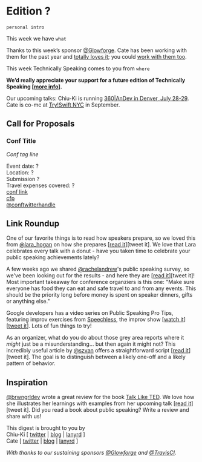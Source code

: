 # Edition ?

`personal intro`

This week we have `what`

Thanks to this week’s sponsor [@Glowforge](https://twitter.com/glowforge). Cate has been working with them for the past year and [totally loves it](http://www.catehuston.com/blog/2015/10/21/lasers-and-practical-skills/); you could [work with them too](https://glowforge.com/jobs/).

This week Technically Speaking comes to you from `where` 

**We’d really appreciate your support for a future edition of Technically Speaking [[more info](http://www.techspeak.email/sponsorship/)].**  

Our upcoming talks: Chiu-Ki is running [360|AnDev in Denver, July 28-29](http://360andev.com/). Cate is co-mc at [Try!Swift NYC](http://www.tryswiftnyc.com/) in September.

## Call for Proposals

### Conf Title  
*Conf tag line* 
 
Event date: ?  
Location: ?  
Submission ?  
Travel expenses covered: ?  
[conf link](?)  
[cfp](?)  
[@conftwitterhandle](?)



## Link Roundup

One of our favorite things is to read how speakers prepare, so we loved this from [@lara_hogan](http://twitter.com/lara_hogan) on how she prepares [[read it](http://larahogan.me/blog/my-presentation-workflow-and-challenges/)][tweet it]. We love that Lara celebrates every talk with a donut - have you taken time to celebrate your public speaking achievements lately?

A few weeks ago we shared [@rachelandrew](http://twitter.com/rachelandrew)'s public speaking survey, so we've been looking out for the results - and here they are [[read it](https://rachelandrew.co.uk/archives/2016/05/27/what-i-learned-from-posting-a-survey-of-conference-speakers/)][tweet it]! Most important takeaway for conference organziers is this one: "Make sure everyone has food they can eat and safe travel to and from any events. This should be the priority long before money is spent on speaker dinners, gifts or anything else."

Google developers has a video series on Public Speaking Pro Tips, featuring improv exercises from [Speechless](http://speechlesslive.com), the improv show [[watch it](https://www.youtube.com/watch?v=rkFbmJSyuKk&list=PLOU2XLYxmsIK4_J9_QsihVB18ecHKvnyb&index=1)][[tweet it](https://twitter.com/home?status=Public%20Speaking%20Pro%20Tips%20%28From%20Presenter%20to%20Performer%29%20https%3A//www.youtube.com/watch%3Fv%3DrkFbmJSyuKk%26list%3DPLOU2XLYxmsIK4_J9_QsihVB18ecHKvnyb%26index%3D1%20via%20%40techspeakdigest)]. Lots of fun things to try!

As an organizer, what do you do about those grey area reports where it *might* just be a misunderstanding... but then again it might not? This incredibly useful article by [@szvan](http://twitter.com/szvan) offers a straightforward script [[read it](http://the-orbit.net/almostdiamonds/2014/04/10/so-youve-got-yourself-a-policy-now-what/)][tweet it]. The goal is to distinguish between a likely one-off and a likely pattern of behavior.  


## Inspiration

[@brwngrldev](https://twitter.com/brwngrldev) wrote a great review for the book [Talk Like TED](http://amzn.to/1TOO0ye). We love how she illustrates her learnings with examples from her upcoming talk [[read it](http://www.adavis.info/2016/05/review-talk-like-ted.html)][tweet it]. Did you read a book about public speaking? Write a review and share with us!    
  
  
This digest is brought to you by  
Chiu-Ki [ [twitter](https://twitter.com/chiuki) | [blog](http://blog.sqisland.com/) | [lanyrd](http://lanyrd.com/profile/chiuki/) ]  
Cate [ [twitter](https://twitter.com/catehstn) | [blog](http://www.catehuston.com/blog/) | [lanyrd](http://lanyrd.com/profile/catehstn/) ]

*With thanks to our sustaining sponsors [@Glowforge](http://twitter.com/glowforge) and [@TravisCI](http://twitter.com/travisci).*
